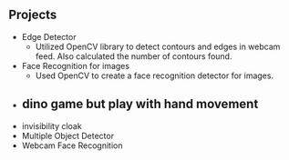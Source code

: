 ## Projects
- Edge Detector
  - Utilized OpenCV library to detect contours and edges in webcam feed. Also calculated the number of contours found. 
- Face Recognition for images
  - Used OpenCV to create a face recognition detector for images. 
- dino game but play with hand movement
  - 
- invisibility cloak
- Multiple Object Detector
- Webcam Face Recognition
